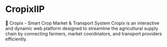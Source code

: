 # CropixIIP
🌾 Cropix - Smart Crop Market &amp; Transport System Cropix is an interactive and dynamic web platform designed to streamline the agricultural supply chain by connecting farmers, market coordinators, and transport providers efficiently.
